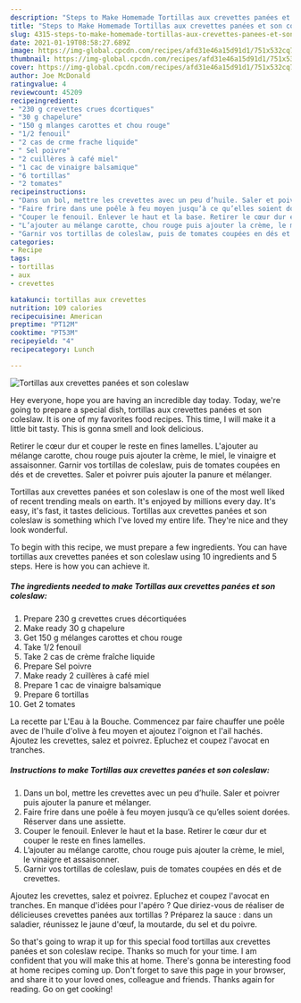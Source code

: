 ```yaml
---
description: "Steps to Make Homemade Tortillas aux crevettes panées et son coleslaw"
title: "Steps to Make Homemade Tortillas aux crevettes panées et son coleslaw"
slug: 4315-steps-to-make-homemade-tortillas-aux-crevettes-panees-et-son-coleslaw
date: 2021-01-19T08:58:27.689Z
image: https://img-global.cpcdn.com/recipes/afd31e46a15d91d1/751x532cq70/tortillas-aux-crevettes-panees-et-son-coleslaw-photo-principale-de-la-recette.jpg
thumbnail: https://img-global.cpcdn.com/recipes/afd31e46a15d91d1/751x532cq70/tortillas-aux-crevettes-panees-et-son-coleslaw-photo-principale-de-la-recette.jpg
cover: https://img-global.cpcdn.com/recipes/afd31e46a15d91d1/751x532cq70/tortillas-aux-crevettes-panees-et-son-coleslaw-photo-principale-de-la-recette.jpg
author: Joe McDonald
ratingvalue: 4
reviewcount: 45209
recipeingredient:
- "230 g crevettes crues dcortiques"
- "30 g chapelure"
- "150 g mlanges carottes et chou rouge"
- "1/2 fenouil"
- "2 cas de crme frache liquide"
- " Sel poivre"
- "2 cuillères à café miel"
- "1 cac de vinaigre balsamique"
- "6 tortillas"
- "2 tomates"
recipeinstructions:
- "Dans un bol, mettre les crevettes avec un peu d’huile. Saler et poivrer puis ajouter la panure et mélanger."
- "Faire frire dans une poêle à feu moyen jusqu’à ce qu’elles soient dorées. Réserver dans une assiette."
- "Couper le fenouil. Enlever le haut et la base. Retirer le cœur dur et couper le reste en fines lamelles."
- "L’ajouter au mélange carotte, chou rouge puis ajouter la crème, le miel, le vinaigre et assaisonner."
- "Garnir vos tortillas de coleslaw, puis de tomates coupées en dés et de crevettes."
categories:
- Recipe
tags:
- tortillas
- aux
- crevettes

katakunci: tortillas aux crevettes 
nutrition: 109 calories
recipecuisine: American
preptime: "PT12M"
cooktime: "PT53M"
recipeyield: "4"
recipecategory: Lunch

---
```



![Tortillas aux crevettes panées et son coleslaw](https://img-global.cpcdn.com/recipes/afd31e46a15d91d1/751x532cq70/tortillas-aux-crevettes-panees-et-son-coleslaw-photo-principale-de-la-recette.jpg)

Hey everyone, hope you are having an incredible day today. Today, we're going to prepare a special dish, tortillas aux crevettes panées et son coleslaw. It is one of my favorites food recipes. This time, I will make it a little bit tasty. This is gonna smell and look delicious.

Retirer le cœur dur et couper le reste en fines lamelles. L&#39;ajouter au mélange carotte, chou rouge puis ajouter la crème, le miel, le vinaigre et assaisonner. Garnir vos tortillas de coleslaw, puis de tomates coupées en dés et de crevettes. Saler et poivrer puis ajouter la panure et mélanger.

Tortillas aux crevettes panées et son coleslaw is one of the most well liked of recent trending meals on earth. It's enjoyed by millions every day. It's easy, it's fast, it tastes delicious. Tortillas aux crevettes panées et son coleslaw is something which I've loved my entire life. They're nice and they look wonderful.


To begin with this recipe, we must prepare a few ingredients. You can have tortillas aux crevettes panées et son coleslaw using 10 ingredients and 5 steps. Here is how you can achieve it.

<!--inarticleads1-->

##### The ingredients needed to make Tortillas aux crevettes panées et son coleslaw:

1. Prepare 230 g crevettes crues décortiquées
1. Make ready 30 g chapelure
1. Get 150 g mélanges carottes et chou rouge
1. Take 1/2 fenouil
1. Take 2 cas de crème fraîche liquide
1. Prepare  Sel poivre
1. Make ready 2 cuillères à café miel
1. Prepare 1 cac de vinaigre balsamique
1. Prepare 6 tortillas
1. Get 2 tomates


La recette par L&#39;Eau à la Bouche. Commencez par faire chauffer une poêle avec de l&#39;huile d&#39;olive à feu moyen et ajoutez l&#39;oignon et l&#39;ail hachés. Ajoutez les crevettes, salez et poivrez. Epluchez et coupez l&#39;avocat en tranches. 

<!--inarticleads2-->

##### Instructions to make Tortillas aux crevettes panées et son coleslaw:

1. Dans un bol, mettre les crevettes avec un peu d’huile. Saler et poivrer puis ajouter la panure et mélanger.
1. Faire frire dans une poêle à feu moyen jusqu’à ce qu’elles soient dorées. Réserver dans une assiette.
1. Couper le fenouil. Enlever le haut et la base. Retirer le cœur dur et couper le reste en fines lamelles.
1. L’ajouter au mélange carotte, chou rouge puis ajouter la crème, le miel, le vinaigre et assaisonner.
1. Garnir vos tortillas de coleslaw, puis de tomates coupées en dés et de crevettes.


Ajoutez les crevettes, salez et poivrez. Epluchez et coupez l&#39;avocat en tranches. En manque d&#39;idées pour l&#39;apéro ? Que diriez-vous de réaliser de délicieuses crevettes panées aux tortillas ? Préparez la sauce : dans un saladier, réunissez le jaune d&#39;œuf, la moutarde, du sel et du poivre. 

So that's going to wrap it up for this special food tortillas aux crevettes panées et son coleslaw recipe. Thanks so much for your time. I am confident that you will make this at home. There's gonna be interesting food at home recipes coming up. Don't forget to save this page in your browser, and share it to your loved ones, colleague and friends. Thanks again for reading. Go on get cooking!
